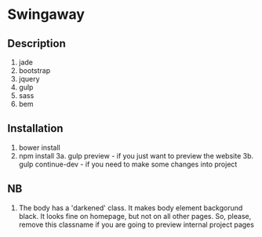 # Swingaway

## Description
1. jade
2. bootstrap
3. jquery
4. gulp
5. sass
6. bem 


## Installation
1. bower install
2. npm install
3a. gulp preview - if you just want to preview the website
3b. gulp continue-dev - if you need to make some changes into project


## NB
1. The body has a 'darkened' class. It makes body element backgorund black. It looks fine on homepage, but not on all other pages. So, please, remove this classname if you are going to preview internal project pages


